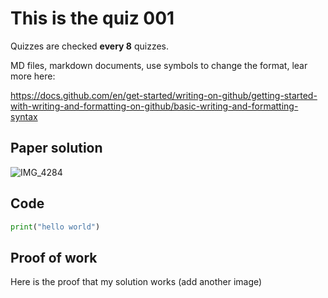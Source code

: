 # This is the quiz 001
Quizzes are checked **every 8** quizzes. 

MD files, markdown documents, use symbols to change the format, lear more here:

https://docs.github.com/en/get-started/writing-on-github/getting-started-with-writing-and-formatting-on-github/basic-writing-and-formatting-syntax

## Paper solution
![IMG_4284](https://github.com/user-attachments/assets/5e272075-9722-4df0-bca2-09769cc9a4f2)


## Code
```.py
print("hello world")
```

## Proof of work
Here is the proof that my solution works (add another image)
